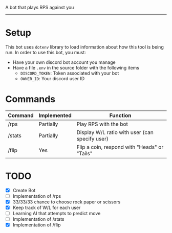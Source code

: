 A bot that plays RPS against you

---

# Setup

This bot uses `dotenv` library to load information about how this tool is being
run. In order to use this bot, you must:
 * Have your own discord bot account you manage
 * Have a file `.env` in the source folder with the following items
     * `DISCORD_TOKEN`: Token associated with your bot
     * `OWNER_ID`: Your discord user ID

# Commands
| Command | Implemented | Function |
|---------|-------------|----------|
| /rps    | Partially   | Play RPS with the bot |
| /stats  | Partially   | Display W/L ratio with user (can specify user) |
| /flip   | Yes         | Flip a coin, respond with "Heads" or "Tails" |

# TODO
- [x] Create Bot
- [ ] Implementation of /rps
- [x]    33/33/33 chance to choose rock paper or scissors
- [x]    Keep track of W/L for each user
- [ ]    Learning AI that attempts to predict move
- [ ] Implementation of /stats
- [x] Implementation of /flip
